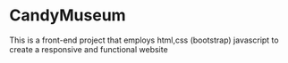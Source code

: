 # CandyMuseum
This is a front-end project that employs html,css (bootstrap)   javascript to create a responsive and functional website
